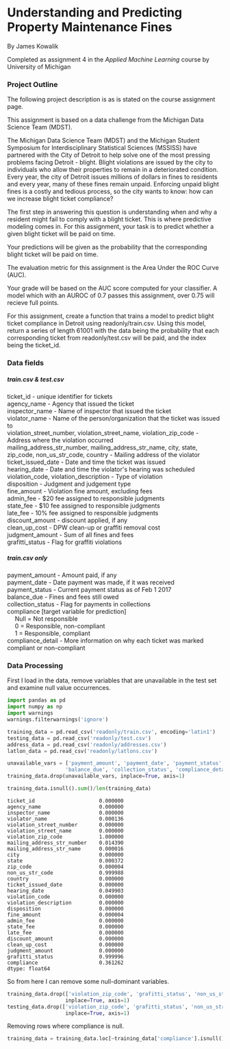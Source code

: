 
# Understanding and Predicting Property Maintenance Fines

By James Kowalik

Completed as assignment 4 in the *Applied Machine Learning* course by University of Michigan

### Project Outline

The following project description is as is stated on the course assignment page.

This assignment is based on a data challenge from the Michigan Data Science Team (MDST).

The Michigan Data Science Team (MDST) and the Michigan Student Symposium for Interdisciplinary Statistical Sciences (MSSISS) have partnered with the City of Detroit to help solve one of the most pressing problems facing Detroit - blight. Blight violations are issued by the city to individuals who allow their properties to remain in a deteriorated condition. Every year, the city of Detroit issues millions of dollars in fines to residents and every year, many of these fines remain unpaid. Enforcing unpaid blight fines is a costly and tedious process, so the city wants to know: how can we increase blight ticket compliance?

The first step in answering this question is understanding when and why a resident might fail to comply with a blight ticket. This is where predictive modeling comes in. For this assignment, your task is to predict whether a given blight ticket will be paid on time.

Your predictions will be given as the probability that the corresponding blight ticket will be paid on time.

The evaluation metric for this assignment is the Area Under the ROC Curve (AUC).

Your grade will be based on the AUC score computed for your classifier. A model which with an AUROC of 0.7 passes this assignment, over 0.75 will recieve full points.

For this assignment, create a function that trains a model to predict blight ticket compliance in Detroit using readonly/train.csv. Using this model, return a series of length 61001 with the data being the probability that each corresponding ticket from readonly/test.csv will be paid, and the index being the ticket_id.

### Data fields

##### train.csv & test.csv

ticket_id - unique identifier for tickets <br>
agency_name - Agency that issued the ticket <br>
inspector_name - Name of inspector that issued the ticket <br>
violator_name - Name of the person/organization that the ticket was issued to <br>
violation_street_number, violation_street_name, violation_zip_code - Address where the violation occurred <br>
mailing_address_str_number, mailing_address_str_name, city, state, zip_code, non_us_str_code, country - Mailing address of the violator <br>
ticket_issued_date - Date and time the ticket was issued <br>
hearing_date - Date and time the violator's hearing was scheduled<br> 
violation_code, violation_description - Type of violation<br>
disposition - Judgment and judgement type<br>
fine_amount - Violation fine amount, excluding fees<br>
admin_fee - \$20 fee assigned to responsible judgments <br>
state_fee - \$10 fee assigned to responsible judgments<br>
late_fee - 10% fee assigned to responsible judgments <br>
discount_amount - discount applied, if any <br>
clean_up_cost - DPW clean-up or graffiti removal cost<br>
judgment_amount - Sum of all fines and fees<br>
grafitti_status - Flag for graffiti violations<br>

##### train.csv only

payment_amount - Amount paid, if any <br>
payment_date - Date payment was made, if it was received <br>
payment_status - Current payment status as of Feb 1 2017 <br>
balance_due - Fines and fees still owed<br>
collection_status - Flag for payments in collections <br>
compliance [target variable for prediction]  <br>
&emsp; Null = Not responsible<br>
&emsp; 0 = Responsible, non-compliant<br>
&emsp; 1 = Responsible, compliant<br>
compliance_detail - More information on why each ticket was marked compliant or non-compliant<br>

### Data Processing

First I load in the data, remove variables that are unavailable in the test set and examine null value occurrences.


```python
import pandas as pd
import numpy as np
import warnings
warnings.filterwarnings('ignore')

training_data = pd.read_csv('readonly/train.csv', encoding='latin1')
testing_data = pd.read_csv('readonly/test.csv')
address_data = pd.read_csv('readonly/addresses.csv')
latlon_data = pd.read_csv('readonly/latlons.csv')

unavailable_vars = ['payment_amount', 'payment_date', 'payment_status', 
                   'balance_due', 'collection_status', 'compliance_detail']
training_data.drop(unavailable_vars, inplace=True, axis=1)

training_data.isnull().sum()/len(training_data)
```




    ticket_id                     0.000000
    agency_name                   0.000000
    inspector_name                0.000000
    violator_name                 0.000136
    violation_street_number       0.000000
    violation_street_name         0.000000
    violation_zip_code            1.000000
    mailing_address_str_number    0.014390
    mailing_address_str_name      0.000016
    city                          0.000000
    state                         0.000372
    zip_code                      0.000004
    non_us_str_code               0.999988
    country                       0.000000
    ticket_issued_date            0.000000
    hearing_date                  0.049903
    violation_code                0.000000
    violation_description         0.000000
    disposition                   0.000000
    fine_amount                   0.000004
    admin_fee                     0.000000
    state_fee                     0.000000
    late_fee                      0.000000
    discount_amount               0.000000
    clean_up_cost                 0.000000
    judgment_amount               0.000000
    grafitti_status               0.999996
    compliance                    0.361262
    dtype: float64



So from here I can remove some null-dominant variables.


```python
training_data.drop(['violation_zip_code', 'grafitti_status', 'non_us_str_code'], 
                   inplace=True, axis=1)
testing_data.drop(['violation_zip_code', 'grafitti_status', 'non_us_str_code'], 
                   inplace=True, axis=1)
```

Removing rows where compliance is null.


```python
training_data = training_data.loc[~training_data['compliance'].isnull()]
```


```python

```
